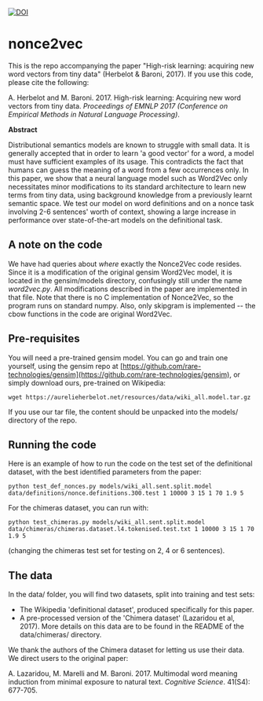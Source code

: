 [![DOI](https://zenodo.org/badge/96074751.svg)](https://zenodo.org/badge/latestdoi/96074751)

# nonce2vec
This is the repo accompanying the paper "High-risk learning: acquiring new word vectors from tiny data" (Herbelot &amp; Baroni, 2017). If you use this code, please cite the following:

A. Herbelot and M. Baroni. 2017. High-risk learning: Acquiring new word vectors from tiny data. *Proceedings of EMNLP 2017 (Conference on Empirical Methods in Natural Language Processing)*.


**Abstract**

Distributional semantics models are known to struggle with small data. It is generally accepted that in order to learn 'a good vector' for a word, a model must have sufficient examples of its usage. This contradicts the fact that humans can guess the meaning of a word from a few occurrences only. In this paper, we show that a neural language model such as Word2Vec only necessitates minor modifications to its standard architecture to learn new terms from tiny data, using background knowledge from a previously learnt semantic space. We test our model on word definitions and on a nonce task involving 2-6 sentences' worth of context, showing a large increase in performance over state-of-the-art models on the definitional task. 

## A note on the code
We have had queries about *where* exactly the Nonce2Vec code resides. Since it is a modification of the original gensim Word2Vec model, it is located in the gensim/models directory, confusingly still under the name *word2vec.py*. All modifications described in the paper are implemented in that file. Note that there is no C implementation of Nonce2Vec, so the program runs on standard numpy. Also, only skipgram is implemented -- the cbow functions in the code are original Word2Vec.


## Pre-requisites
You will need a pre-trained gensim model. You can go and train one yourself, using the gensim repo at [https://github.com/rare-technologies/gensim](https://github.com/rare-technologies/gensim), or simply download ours, pre-trained on Wikipedia: 

`wget https://aurelieherbelot.net/resources/data/wiki_all.model.tar.gz`

If you use our tar file, the content should be unpacked into the models/ directory of the repo.

## Running the code

Here is an example of how to run the code on the test set of the definitional dataset, with the best identified parameters from the paper:

`python test_def_nonces.py models/wiki_all.sent.split.model data/definitions/nonce.definitions.300.test 1 10000 3 15 1 70 1.9 5`

For the chimeras dataset, you can run with:

`python test_chimeras.py models/wiki_all.sent.split.model data/chimeras/chimeras.dataset.l4.tokenised.test.txt 1 10000 3 15 1 70 1.9 5`

(changing the chimeras test set for testing on 2, 4 or 6 sentences).


## The data

In the data/ folder, you will find two datasets, split into training and test sets:

* The Wikipedia 'definitional dataset', produced specifically for this paper.
* A pre-processed version of the 'Chimera dataset' (Lazaridou et al, 2017). More details on this data are to be found in the README of the data/chimeras/ directory.

We thank the authors of the Chimera dataset for letting us use their data. We direct users to the original paper:

A. Lazaridou, M. Marelli and M. Baroni. 2017. Multimodal word meaning induction from minimal exposure to natural text. *Cognitive Science*. 41(S4): 677-705. 
